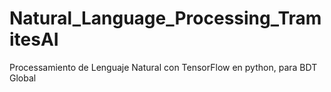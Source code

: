 # Natural_Language_Processing_TramitesAI
 Processamiento de Lenguaje Natural con TensorFlow en python, para BDT Global
